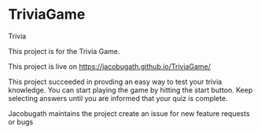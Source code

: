 # TriviaGame


Trivia

This project is for the Trivia Game.

This project is live on https://jacobugath.github.io/TriviaGame/

This project succeeded in provding an easy way to test your trivia knowledge. You can start playing the game by hitting the start button. Keep selecting answers until you are informed that your quiz is complete. 

Jacobugath maintains the project create an issue for new feature requests or bugs
